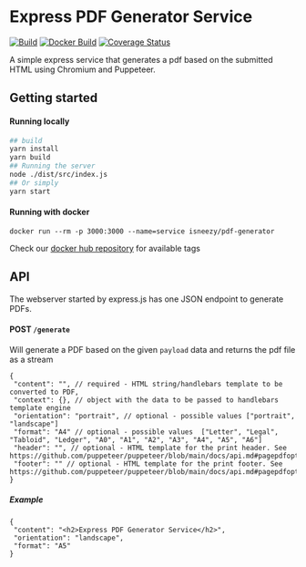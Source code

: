 # Express PDF Generator Service


[![Build](https://img.shields.io/github/workflow/status/isneezy/pdf-generator-service/CI/master)](https://github.com/isneezy/pdf-generator-service)
[![Docker Build](https://img.shields.io/docker/cloud/build/isneezy/pdf-generator)](https://hub.docker.com/r/isneezy/pdf-generator)
[![Coverage Status](https://coveralls.io/repos/github/isneezy/pdf-generator-service/badge.svg?branch=master)](https://coveralls.io/github/isneezy/pdf-generator-service?branch=master)


A simple express service that generates a pdf based on the submitted HTML using Chromium and Puppeteer.

## Getting started
#### Running locally
```bash
## build
yarn install
yarn build
## Running the server
node ./dist/src/index.js
## Or simply
yarn start
```
#### Running with docker
```
docker run --rm -p 3000:3000 --name=service isneezy/pdf-generator
```
Check our [docker hub repository](https://hub.docker.com/r/isneezy/pdf-generator) for available tags

## API
The webserver started by express.js has one JSON endpoint to generate PDFs.

#### POST `/generate`
Will generate a PDF based on the given `payload` data and returns the pdf file as a stream
```json5
{
 "content": "", // required - HTML string/handlebars template to be converted to PDF,
 "context": {}, // object with the data to be passed to handlebars template engine
 "orientation": "portrait", // optional - possible values ["portrait", "landscape"]
 "format": "A4" // optional - possible values  ["Letter", "Legal", "Tabloid", "Ledger", "A0", "A1", "A2", "A3", "A4", "A5", "A6"]
 "header": "", // optional - HTML template for the print header. See https://github.com/puppeteer/puppeteer/blob/main/docs/api.md#pagepdfoptions
 "footer": "" // optional - HTML template for the print footer. See https://github.com/puppeteer/puppeteer/blob/main/docs/api.md#pagepdfoptions
}
```

##### Example
```json5
{
 "content": "<h2>Express PDF Generator Service</h2>",
 "orientation": "landscape",
 "format": "A5"
}
```
